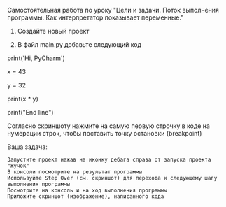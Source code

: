 Самостоятельная работа по уроку "Цели и задачи. Поток выполнения программы. Как интерпретатор показывает переменные."


1. Создайте новый проект

2. В файл main.py добавьте следующий код

print('Hi, PyCharm')

x = 43

y = 32

print(x * y)

print("End line")


Согласно скриншоту нажмите на самую первую строчку в коде на нумерации строк, чтобы поставить точку остановки (breakpoint)


Ваша задача:

    Запустите проект нажав на иконку дебага справа от запуска проекта "жучок"
    В консоли посмотрите на результат программы
    Используйте Step Over (см. скриншот) для перехода к следующему шагу выполнения программы
    Посмотрите на консоль и на ход выполнения программы
    Приложите скриншот (изображение), написанного кода